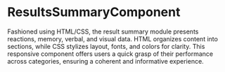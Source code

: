 # ResultsSummaryComponent
 Fashioned using HTML/CSS, the result summary module presents reactions, memory, verbal, and visual data. HTML organizes content into sections, while CSS stylizes layout, fonts, and colors for clarity. This responsive component offers users a quick grasp of their performance across categories, ensuring a coherent and informative experience.
